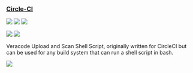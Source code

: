 ### [Circle-CI](https://github.com/unregistered436/veracode-integrations/tree/master/shell-script)

![](https://img.shields.io/github/stars/unregistered436/veracode-integrations.svg?style=social)
![](https://img.shields.io/github/forks/unregistered436/veracode-integrations.svg?style=social)
![](https://img.shields.io/github/watchers/unregistered436/veracode-integrations.svg?style=social)

![](https://img.shields.io/github/languages/top/unregistered436/veracode-integrations)
![](https://img.shields.io/github/contributors/unregistered436/veracode-integrations)

Veracode Upload and Scan Shell Script, originally written for CircleCI but can be used for any build system that can run a shell script in bash.

[![](https://img.shields.io/github/followers/unregistered436?label=unregistered436&style=social)](https://github.com/unregistered436)
